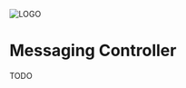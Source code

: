![LOGO](https://github.com/Safra-Open-Cashless/App/blob/main/Assets/github-app.png?raw=true)

# Messaging Controller
TODO